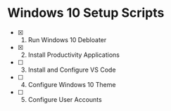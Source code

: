 # Windows 10 Setup Scripts

* [x] 1. Run Windows 10 Debloater
* [x] 2. Install Productivity Applications
* [ ] 3. Install and Configure VS Code
* [ ] 4. Configure Windows 10 Theme
* [ ] 5. Configure User Accounts